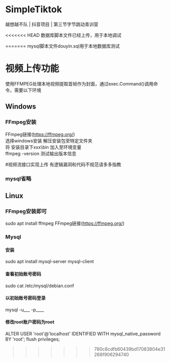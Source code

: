 # SimpleTiktok
越想越不队  |  抖音项目  |  第三节字节跳动青训营

<<<<<<< HEAD
数据库脚本文件已经上传，用于本地调试

=======
mysql脚本文件douyin.sql用于本地数据库测试


# 视频上传功能
使用FFMPEG处理本地视频提取首帧作为封面，通过exec.Command()调用命令，需要以下环境
## Windows
### FFmpeg安装
FFmpeg链接(https://ffmpeg.org/)  
选择windows安装 解压安装包至特定文件夹  
将 安装目录下xxx\bin 加入至环境变量  
ffmpeg -version 测试输出版本信息

#视频流接口实现上传
有逻辑漏洞和代码不规范请多多指教


### mysql省略
## Linux
### FFmpeg安装即可
sudo apt install ffmpeg
FFmpeg链接(https://ffmpeg.org/)
### Mysql
#### 安装
sudo apt install mysql-server mysql-client  
#### 查看初始账号密码
sudo cat /etc/mysql/debian.conf  
#### 以初始账号密码登录
mysql -u___ -p____
#### 修改root账户密码为root
ALTER USER 'root'@'localhost' IDENTIFIED WITH mysql_native_password BY 'root';
flush privileges;
>>>>>>> 780c8cdfb60439bd17083804e31268f906294740
